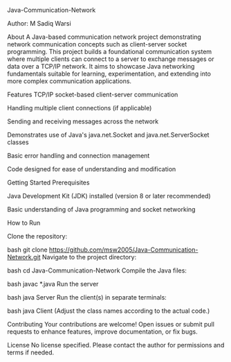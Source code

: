 Java-Communication-Network


Author: M Sadiq Warsi

About
A Java-based communication network project demonstrating network communication concepts such as client-server socket programming. This project builds a foundational communication system where multiple clients can connect to a server to exchange messages or data over a TCP/IP network. It aims to showcase Java networking fundamentals suitable for learning, experimentation, and extending into more complex communication applications.

Features
TCP/IP socket-based client-server communication

Handling multiple client connections (if applicable)

Sending and receiving messages across the network

Demonstrates use of Java's java.net.Socket and java.net.ServerSocket classes

Basic error handling and connection management

Code designed for ease of understanding and modification

Getting Started
Prerequisites

Java Development Kit (JDK) installed (version 8 or later recommended)

Basic understanding of Java programming and socket networking

How to Run

Clone the repository:

bash
git clone https://github.com/msw2005/Java-Communication-Network.git
Navigate to the project directory:

bash
cd Java-Communication-Network
Compile the Java files:

bash
javac *.java
Run the server

bash
java Server
Run the client(s) in separate terminals:

bash
java Client
(Adjust the class names according to the actual code.)

Contributing
Your contributions are welcome! Open issues or submit pull requests to enhance features, improve documentation, or fix bugs.

License
No license specified. Please contact the author for permissions and terms if needed.
